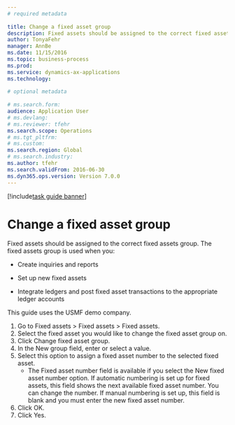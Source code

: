 ```yaml
--- 
# required metadata 
 
title: Change a fixed asset group
description: Fixed assets should be assigned to the correct fixed assets group. 
author: TonyaFehr 
manager: AnnBe 
ms.date: 11/15/2016
ms.topic: business-process 
ms.prod:  
ms.service: dynamics-ax-applications 
ms.technology:  
 
# optional metadata 
 
# ms.search.form:   
audience: Application User 
# ms.devlang:  
# ms.reviewer: tfehr 
ms.search.scope: Operations 
# ms.tgt_pltfrm:  
# ms.custom:  
ms.search.region: Global
# ms.search.industry: 
ms.author: tfehr 
ms.search.validFrom: 2016-06-30 
ms.dyn365.ops.version: Version 7.0.0 
---
```


[!include[task guide banner](../../includes/task-guide-banner.md)]

# Change a fixed asset group

Fixed assets should be assigned to the correct fixed assets group. The fixed assets group is used when you:
 - Create inquiries and reports
 - Set up new fixed assets
 - Integrate ledgers and post fixed asset transactions to the appropriate ledger accounts
This guide uses the USMF demo company.

1. Go to Fixed assets > Fixed assets > Fixed assets.
2. Select the fixed asset you would like to change the fixed asset group on.
3. Click Change fixed asset group.
4. In the New group field, enter or select a value.
5. Select this option to assign a fixed asset number to the selected fixed asset.
    * The Fixed asset number field is available if you select the New fixed asset number option.   If automatic numbering is set up for fixed assets, this field shows the next available fixed asset number. You can change the number.   If manual numbering is set up, this field is blank and you must enter the new fixed asset number.     
6. Click OK.
7. Click Yes.

